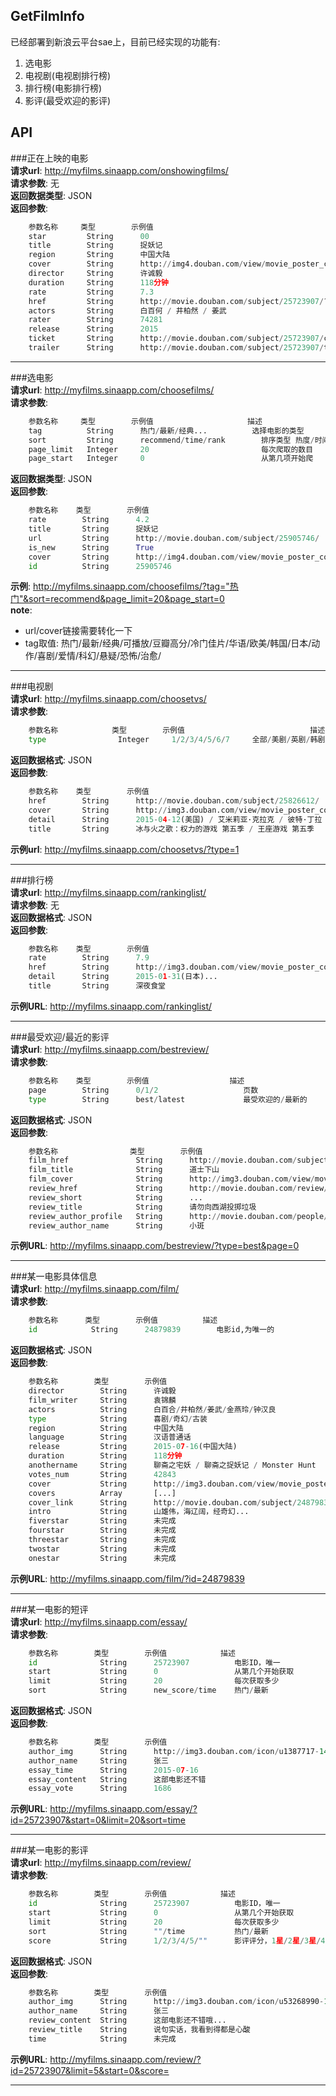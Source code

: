 ## GetFilmInfo

已经部署到新浪云平台sae上，目前已经实现的功能有:  
1. 选电影  
2. 电视剧(电视剧排行榜)  
3. 排行榜(电影排行榜)   
4. 影评(最受欢迎的影评)  

## API
###正在上映的电影  
**请求url**: http://myfilms.sinaapp.com/onshowingfilms/   
**请求参数**: 无     
**返回数据类型**: JSON   
**返回参数**:   
```python
    参数名称     类型        示例值                                                                          描述
    star         String      00                                                                              星
    title        String      捉妖记                                                                          电影标题
    region       String      中国大陆                                                                        地区
    cover        String      http://img4.douban.com/view/movie_poster_cover/mpst/public/p2257944916.jpg      电影海报url
    director     String      许诚毅                                                                          导演
    duration     String      118分钟                                                                         电影放映时间
    rate         String      7.3                                                                             评分
    href         String      http://movie.douban.com/subject/25723907/?from=showing                          电影详细链接
    actors       String      白百何 / 井柏然 / 姜武                                                          演员
    rater        String      74281                                                                           投票人数
    release      String      2015                                                                            上映时间
    ticket       String      http://movie.douban.com/subject/25723907/cinema/                                ""
    trailer      String      http://movie.douban.com/subject/25723907/trailer                                电影海报
```

---


###选电影  
**请求url**: http://myfilms.sinaapp.com/choosefilms/  
**请求参数**:   
```python
    参数名称     类型        示例值                     描述
    tag          String      热门/最新/经典...          选择电影的类型
    sort         String      recommend/time/rank        排序类型 热度/时间/评价
    page_limit   Integer     20                         每次爬取的数目
    page_start   Integer     0                          从第几项开始爬
```
**返回数据类型**: JSON   
**返回参数**:
```python
    参数名称    类型        示例值                                                                          描述
    rate        String      4.2                                                                             评分
    title       String      捉妖记                                                                          电影标题
    url         String      http://movie.douban.com/subject/25905746/                                       电影详细链接
    is_new      String      True                                                                            是不是最新电影
    cover       String      http://img4.douban.com/view/movie_poster_cover/lpst/public/p2256870906.jpg      电影海报url
    id          String      25905746                                                                        区分不同电影，唯一
```
**示例**: http://myfilms.sinaapp.com/choosefilms/?tag="热门"&sort=recommend&page_limit=20&page_start=0    
**note**:    
- url/cover链接需要转化一下   
- tag取值: 热门/最新/经典/可播放/豆瓣高分/冷门佳片/华语/欧美/韩国/日本/动作/喜剧/爱情/科幻/悬疑/恐怖/治愈/  


---


###电视剧  
**请求url**: http://myfilms.sinaapp.com/choosetvs/  
**请求参数**:   
```python
    参数名称            类型        示例值                            描述
    type                Integer     1/2/3/4/5/6/7     全部/美剧/英剧/韩剧/大陆电视剧/港剧/日剧/动漫
```
**返回数据格式**: JSON  
**返回参数**:  
```python
    参数名称    类型        示例值                                                                          描述
    href        String      http://movie.douban.com/subject/25826612/                                       电视剧详细信息url
    cover       String      http://img3.douban.com/view/movie_poster_cover/ipst/public/p2230256732.jpg      电视剧海报url
    detail      String      2015-04-12(美国) / 艾米莉亚·克拉克 / 彼特·丁拉                                电视剧详细信息
    title       String      冰与火之歌：权力的游戏 第五季 / 王座游戏 第五季                                 电视剧名称
```
**示例url**: http://myfilms.sinaapp.com/choosetvs/?type=1                                                        
                                                                                                           

---


###排行榜  
**请求url**: http://myfilms.sinaapp.com/rankinglist/   
**请求参数**: 无  
**返回数据格式**: JSON  
**返回参数**:   
```python
    参数名称    类型        示例值                                                                          描述
    rate        String      7.9                                                                             评分
    href        String      http://img3.douban.com/view/movie_poster_cover/ipst/public/p2205014862.jpg      电影海报
    detail      String      2015-01-31(日本)...                                                             电影简介
    title       String      深夜食堂                                                                        电影名称

```
**示例URL**: http://myfilms.sinaapp.com/rankinglist/   


---


###最受欢迎/最近的影评  
**请求url**: http://myfilms.sinaapp.com/bestreview/  
**请求参数**:  
```python
    参数名称    类型        示例值                  描述
    page        String      0/1/2                   页数
    type        String      best/latest             最受欢迎的/最新的
```
**返回数据格式**: JSON  
**返回参数**:
```python
    参数名称                类型        示例值                                                                          描述
    film_href               String      http://movie.douban.com/subject/24879839/                                       电影链接
    film_title              String      道士下山                                                                        电影名称
    film_cover              String      http://img3.douban.com/view/movie_poster_cover/ipst/public/p2251450614.jpg      电影海报url
    review_href             String      http://movie.douban.com/review/7551733/                                         影评地址
    review_short            String      ...                                                                             简短影评(不全)
    review_title            String      请勿向西湖投掷垃圾                                                              影评名称
    review_author_profile   String      http://movie.douban.com/people/petitespot/                                      影评作者主页
    review_author_name      String      小斑                                                                            影评作者名称
```
**示例URL**: http://myfilms.sinaapp.com/bestreview/?type=best&page=0   


---


###某一电影具体信息   
**请求url**: http://myfilms.sinaapp.com/film/   
**请求参数**: 
```python
    参数名称      类型        示例值          描述
    id            String      24879839        电影id,为唯一的
```
**返回数据格式**: JSON  
**返回参数**:  
```python
    参数名称        类型        示例值                                                                          描述
    director        String      许诚毅                                                                          导演
    film_writer     String      袁锦麟                                                                          编剧
    actors          String      白百合/井柏然/姜武/金燕玲/钟汉良                                                演员
    type            String      喜剧/奇幻/古装                                                                  电影类型
    region          String      中国大陆                                                                        地区
    language        String      汉语普通话                                                                      语言
    release         String      2015-07-16(中国大陆)                                                            上映日期
    duration        String      118分钟                                                                         电影放映时长
    anothername     String      聊斋之宅妖 / 聊斋之捉妖记 / Monster Hunt                                        又名
    votes_num       String      42843                                                                           投票人数
    cover           String      http://img3.douban.com/view/movie_poster_cover/spst/public/p2251450614.jpg      电影海报
    covers          Array       [...]                                                                           电影所有的海报剧照
    cover_link      String      http://movie.douban.com/subject/24879839/photos?type=R                          所有海报的链接
    intro           String      山雄伟，海辽阔，经奇幻...                                                       剧情简介
    fiverstar       String      未完成
    fourstar        String      未完成
    threestar       String      未完成
    twostar         String      未完成
    onestar         String      未完成
```

**示例URL**: http://myfilms.sinaapp.com/film/?id=24879839  


---


###某一电影的短评  
**请求url**: http://myfilms.sinaapp.com/essay/   
**请求参数**: 
```python
    参数名称        类型        示例值            描述
    id              String      25723907          电影ID，唯一
    start           String      0                 从第几个开始获取
    limit           String      20                每次获取多少
    sort            String      new_score/time    热门/最新
```
**返回数据格式**: JSON   
**返回参数**:  
```python
    参数名称        类型        示例值                                              描述
    author_img      String      http://img3.douban.com/icon/u1387717-143.jpg        短评作者头像
    author_name     String      张三                                                短评作者名字
    essay_time      String      2015-07-16                                          写短评的时间
    essay_content   String      这部电影还不错                                      短评的内容
    essay_vote      String      1686                                                投票数目
```
**示例URL**: http://myfilms.sinaapp.com/essay/?id=25723907&start=0&limit=20&sort=time   


---


###某一电影的影评  
**请求url**: http://myfilms.sinaapp.com/review/   
**请求参数**: 
```python
    参数名称        类型        示例值            描述
    id              String      25723907          电影ID，唯一
    start           String      0                 从第几个开始获取
    limit           String      20                每次获取多少
    sort            String      ""/time           热门/最新
    score           String      1/2/3/4/5/""      影评评分，1星/2星/3星/4星/5星/全部

```
**返回数据格式**: JSON  
**返回参数**:  
```python
    参数名称        类型        示例值                                              描述
    author_img      String      http://img3.douban.com/icon/u53268990-12.jpg        影评作者头像
    author_name     String      张三                                                影评作者名字
    review_content  String      这部电影还不错哦...                                 影评内容
    review_title    String      说句实话，我看到得都是心酸                          影评题目
    time            String      未完成
```
**示例URL**: http://myfilms.sinaapp.com/review/?id=25723907&limit=5&start=0&score=  


---


